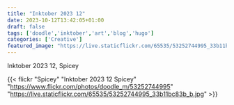 ```yaml
---
title: "Inktober 2023 12"
date: 2023-10-12T13:42:05+01:00
draft: false
tags: ['doodle','inktober','art','blog','hugo']
categories: ['Creative']
featured_image: "https://live.staticflickr.com/65535/53252744995_33b11bc83b_b.jpg"
---
```


Inktober 2023 12, Spicey


{{< flickr "Spicey"
           "Inktober 2023 12 Spicey"
           "https://www.flickr.com/photos/doodle_m/53252744995"
           "https://live.staticflickr.com/65535/53252744995_33b11bc83b_b.jpg" >}}

